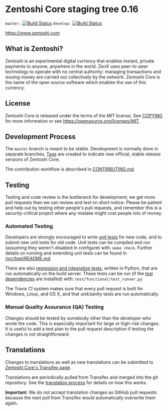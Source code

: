 Zentoshi Core staging tree 0.16
===========================

`master:` [![Build Status](https://travis-ci.org/zenxpay/zenx.svg?branch=master)](https://travis-ci.org/zenxpay/zenx) `develop:` [![Build Status](https://travis-ci.org/zenxpay/zenx.svg?branch=develop)](https://travis-ci.org/zenxpay/zenx/branches)

https://www.zentoshi.com


What is Zentoshi?
-------------

Zentoshi is an experimental digital currency that enables instant, private
payments to anyone, anywhere in the world. ZenX uses peer-to-peer technology
to operate with no central authority: managing transactions and issuing money
are carried out collectively by the network. Zentoshi Core is the name of the open
source software which enables the use of this currency.


License
-------

Zentoshi Core is released under the terms of the MIT license. See [COPYING](COPYING) for more
information or see https://opensource.org/licenses/MIT.

Development Process
-------------------

The `master` branch is meant to be stable. Development is normally done in separate branches.
[Tags](https://github.com/dashpay/dash/tags) are created to indicate new official,
stable release versions of Zentoshi Core.

The contribution workflow is described in [CONTRIBUTING.md](CONTRIBUTING.md).

Testing
-------

Testing and code review is the bottleneck for development; we get more pull
requests than we can review and test on short notice. Please be patient and help out by testing
other people's pull requests, and remember this is a security-critical project where any mistake might cost people
lots of money.

### Automated Testing

Developers are strongly encouraged to write [unit tests](src/test/README.md) for new code, and to
submit new unit tests for old code. Unit tests can be compiled and run
(assuming they weren't disabled in configure) with: `make check`. Further details on running
and extending unit tests can be found in [/src/test/README.md](/src/test/README.md).

There are also [regression and integration tests](/test), written
in Python, that are run automatically on the build server.
These tests can be run (if the [test dependencies](/test) are installed) with: `test/functional/test_runner.py`

The Travis CI system makes sure that every pull request is built for Windows, Linux, and OS X, and that unit/sanity tests are run automatically.

### Manual Quality Assurance (QA) Testing

Changes should be tested by somebody other than the developer who wrote the
code. This is especially important for large or high-risk changes. It is useful
to add a test plan to the pull request description if testing the changes is
not straightforward.

Translations
------------

Changes to translations as well as new translations can be submitted to
[Zentoshi Core's Transifex page](https://www.transifex.com/projects/p/zenx/).

Translations are periodically pulled from Transifex and merged into the git repository. See the
[translation process](doc/translation_process.md) for details on how this works.

**Important**: We do not accept translation changes as GitHub pull requests because the next
pull from Transifex would automatically overwrite them again.
